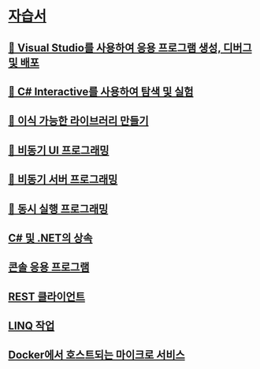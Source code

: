 # [자습서](index.md)
## [🔧 Visual Studio를 사용하여 응용 프로그램 생성, 디버그 및 배포](create-debug-deploy.md)
## [🔧 C# Interactive를 사용하여 탐색 및 실험](exploring-with-csharp-interactive.md)
## [🔧 이식 가능한 라이브러리 만들기](creating-portable-libraries.md)
## [🔧 비동기 UI 프로그래밍](asynchronous-ui-programming.md)
## [🔧 비동기 서버 프로그래밍](asynchronous-server-programming.md)
## [🔧 동시 실행 프로그래밍](concurrent-programming.md)
## [C# 및 .NET의 상속](inheritance.md)
## [콘솔 응용 프로그램](console-teleprompter.md)
## [REST 클라이언트](console-webapiclient.md)
## [LINQ 작업](working-with-linq.md)
## [Docker에서 호스트되는 마이크로 서비스](microservices.md)
   